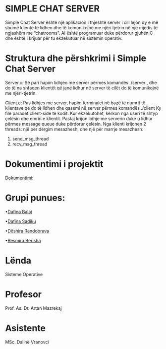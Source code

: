 # SIMPLE CHAT SERVER
Simple Chat Server është një aplikacion i thjeshtë server i cili lejon dy e më shumë klientë të lidhen dhe të komunikojnë me njëri tjetrin
në një mjedis të ngjashëm me “chatrooms”. Ai është programuar duke përdorur gjuhën C dhe është i krijuar për tu ekzekutuar në sistemin operativ.

# Struktura dhe përshkrimi i Simple Chat Server
Server.c:
Së pari hapim lidhjen me server përmes komandës ./server <key>, dhe do të na shfaqen klientët që janë lidhur në server të cilët do të komunikojnë me njëri-tjetrin.

Client.c:
Pas lidhjes me server, hapim terminalet në bazë të numrit të klientave që do të lidhen dhe qasemi në server përmes komandës ./client <key> <name>
Ky file paraqet client-side të kodit. Kur ekzekutohet, kërkon nga useri të shtyp çelësin dhe emrin e klientit. Pastaj krijon lidhje me serverin duke u lidhur përmes message queue duke përdorur çelësin.
Nga klienti krijohen 2 threads: një për dërgim mesazhesh, dhe një për marrje mesazhesh:
1. send_msg_thread
2. recv_msg_thread

# Dokumentimi i projektit 
[Dokumentimi:](https://docs.google.com/document/d/18UvZuPlM_Io8txPY4DCcHPVzOZsceObs0zGGg7gi7Wc/edit?usp=sharing)

# Grupi punues:
•[Dafina Balaj](https://github.com/dafinabalaj) 

•[Dafina Sadiku](https://github.com/dafiinaa) 

•[Dëshira Randobrava](https://github.com/d3shira) 

•[Besmira Berisha](https://github.com/Besmira75)


# Lënda 
Sisteme Operative
# Profesor
Prof. As. Dr. Artan Mazrekaj
# Asistente
MSc. Dalinë Vranovci

